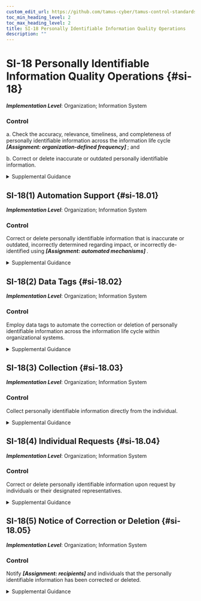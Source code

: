 ```yaml
---
custom_edit_url: https://github.com/tamus-cyber/tamus-control-standards/tree/main/content/tamus.edu/TAMUS_profile.yaml
toc_min_heading_level: 2
toc_max_heading_level: 2
title: SI-18 Personally Identifiable Information Quality Operations
description: ""
---
```


# SI-18 Personally Identifiable Information Quality Operations {#si-18}

_**Implementation Level**_: Organization; Information System

### Control



a. Check the accuracy, relevance, timeliness, and completeness of personally identifiable information across the information life cycle <strong title="si-18_prm_1"> <em>[Assignment: organization-defined frequency]</em> </strong> ; and

b. Correct or delete inaccurate or outdated personally identifiable information.


<details><summary>Supplemental Guidance</summary>Personally identifiable information quality operations include the steps that organizations take to confirm the accuracy and relevance of personally identifiable information throughout the information life cycle. The information life cycle includes the creation, collection, use, processing, storage, maintenance, dissemination, disclosure, and disposal of personally identifiable information. Personally identifiable information quality operations include editing and validating addresses as they are collected or entered into systems using automated address verification look-up application programming interfaces. Checking personally identifiable information quality includes the tracking of updates or changes to data over time, which enables organizations to know how and what personally identifiable information was changed should erroneous information be identified. The measures taken to protect personally identifiable information quality are based on the nature and context of the personally identifiable information, how it is to be used, how it was obtained, and the potential de-identification methods employed. The measures taken to validate the accuracy of personally identifiable information used to make determinations about the rights, benefits, or privileges of individuals covered under federal programs may be more comprehensive than the measures used to validate personally identifiable information used for less sensitive purposes.</details>


## SI-18(1) Automation Support {#si-18.01}

_**Implementation Level**_: Organization; Information System

### Control

Correct or delete personally identifiable information that is inaccurate or outdated, incorrectly determined regarding impact, or incorrectly de-identified using <strong title="si-18.01_odp"> <em>[Assignment: automated mechanisms]</em> </strong>.


<details><summary>Supplemental Guidance</summary>The use of automated mechanisms to improve data quality may inadvertently create privacy risks. Automated tools may connect to external or otherwise unrelated systems, and the matching of records between these systems may create linkages with unintended consequences. Organizations assess and document these risks in their privacy impact assessments and make determinations that are in alignment with their privacy program plans.<br/><br/>As data is obtained and used across the information life cycle, it is important to confirm the accuracy and relevance of personally identifiable information. Automated mechanisms can augment existing data quality processes and procedures and enable an organization to better identify and manage personally identifiable information in large-scale systems. For example, automated tools can greatly improve efforts to consistently normalize data or identify malformed data. Automated tools can also be used to improve the auditing of data and detect errors that may incorrectly alter personally identifiable information or incorrectly associate such information with the wrong individual. Automated capabilities backstop processes and procedures at-scale and enable more fine-grained detection and correction of data quality errors.</details>


## SI-18(2) Data Tags {#si-18.02}

_**Implementation Level**_: Organization; Information System

### Control

Employ data tags to automate the correction or deletion of personally identifiable information across the information life cycle within organizational systems.


<details><summary>Supplemental Guidance</summary>Data tagging personally identifiable information includes tags that note processing permissions, authority to process, de-identification, impact level, information life cycle stage, and retention or last updated dates. Employing data tags for personally identifiable information can support the use of automation tools to correct or delete relevant personally identifiable information.</details>


## SI-18(3) Collection {#si-18.03}

_**Implementation Level**_: Organization; Information System

### Control

Collect personally identifiable information directly from the individual.


<details><summary>Supplemental Guidance</summary>Individuals or their designated representatives can be sources of correct personally identifiable information. Organizations consider contextual factors that may incentivize individuals to provide correct data versus false data. Additional steps may be necessary to validate collected information based on the nature and context of the personally identifiable information, how it is to be used, and how it was obtained. The measures taken to validate the accuracy of personally identifiable information used to make determinations about the rights, benefits, or privileges of individuals under federal programs may be more comprehensive than the measures taken to validate less sensitive personally identifiable information.</details>


## SI-18(4) Individual Requests {#si-18.04}

_**Implementation Level**_: Organization; Information System

### Control

Correct or delete personally identifiable information upon request by individuals or their designated representatives.


<details><summary>Supplemental Guidance</summary>Inaccurate personally identifiable information maintained by organizations may cause problems for individuals, especially in those business functions where inaccurate information may result in inappropriate decisions or the denial of benefits and services to individuals. Even correct information, in certain circumstances, can cause problems for individuals that outweigh the benefits of an organization maintaining the information. Organizations use discretion when determining if personally identifiable information is to be corrected or deleted based on the scope of requests, the changes sought, the impact of the changes, and laws, regulations, and policies. Organizational personnel consult with the senior agency official for privacy and legal counsel regarding appropriate instances of correction or deletion.</details>


## SI-18(5) Notice of Correction or Deletion {#si-18.05}

_**Implementation Level**_: Organization; Information System

### Control

Notify <strong title="si-18.05_odp"> <em>[Assignment: recipients]</em> </strong> and individuals that the personally identifiable information has been corrected or deleted.


<details><summary>Supplemental Guidance</summary>When personally identifiable information is corrected or deleted, organizations take steps to ensure that all authorized recipients of such information, and the individual with whom the information is associated or their designated representatives, are informed of the corrected or deleted information.</details>
